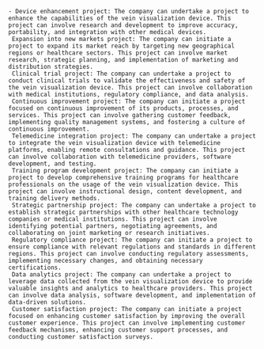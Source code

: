     - Device enhancement project: The company can undertake a project to enhance the capabilities of the vein visualization device. This project can involve research and development to improve accuracy, portability, and integration with other medical devices.
     Expansion into new markets project: The company can initiate a project to expand its market reach by targeting new geographical regions or healthcare sectors. This project can involve market research, strategic planning, and implementation of marketing and distribution strategies.
     Clinical trial project: The company can undertake a project to conduct clinical trials to validate the effectiveness and safety of the vein visualization device. This project can involve collaboration with medical institutions, regulatory compliance, and data analysis.
     Continuous improvement project: The company can initiate a project focused on continuous improvement of its products, processes, and services. This project can involve gathering customer feedback, implementing quality management systems, and fostering a culture of continuous improvement.
     Telemedicine integration project: The company can undertake a project to integrate the vein visualization device with telemedicine platforms, enabling remote consultations and guidance. This project can involve collaboration with telemedicine providers, software development, and testing.
     Training program development project: The company can initiate a project to develop comprehensive training programs for healthcare professionals on the usage of the vein visualization device. This project can involve instructional design, content development, and training delivery methods.
     Strategic partnership project: The company can undertake a project to establish strategic partnerships with other healthcare technology companies or medical institutions. This project can involve identifying potential partners, negotiating agreements, and collaborating on joint marketing or research initiatives.
     Regulatory compliance project: The company can initiate a project to ensure compliance with relevant regulations and standards in different regions. This project can involve conducting regulatory assessments, implementing necessary changes, and obtaining necessary certifications.
     Data analytics project: The company can undertake a project to leverage data collected from the vein visualization device to provide valuable insights and analytics to healthcare providers. This project can involve data analysis, software development, and implementation of data-driven solutions.
     Customer satisfaction project: The company can initiate a project focused on enhancing customer satisfaction by improving the overall customer experience. This project can involve implementing customer feedback mechanisms, enhancing customer support processes, and conducting customer satisfaction surveys.


